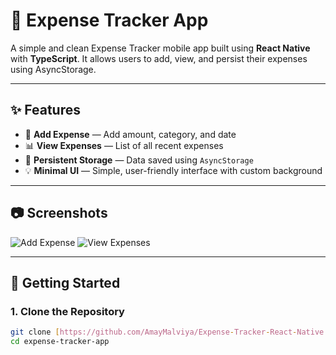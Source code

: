 # 📱 Expense Tracker App

A simple and clean Expense Tracker mobile app built using **React Native** with **TypeScript**. It allows users to add, view, and persist their expenses using AsyncStorage.

---

## ✨ Features

- 📌 **Add Expense** — Add amount, category, and date
- 📊 **View Expenses** — List of all recent expenses
- 💾 **Persistent Storage** — Data saved using `AsyncStorage`
- 💡 **Minimal UI** — Simple, user-friendly interface with custom background

---

## 📷 Screenshots

<!-- Add your own screenshots or screen recording here -->
![Add Expense](./screenshots/add_expense.png)
![View Expenses](./screenshots/view_expenses.png)

---

## 🚀 Getting Started

### 1. Clone the Repository

```bash
git clone [https://github.com/AmayMalviya/Expense-Tracker-React-Native.git](https://github.com/AmayMalviya/Expense-Tracker-React-Native.git)
cd expense-tracker-app
